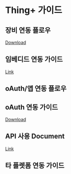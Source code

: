 # Thing+ 가이드

## 장비 연동 플로우
[Download](https://github.com/daliworks/thingplus-guide/blob/master/doc/src/dist/%EC%9E%A5%EB%B9%84%EC%97%B0%EB%8F%99%ED%94%8C%EB%A1%9C%EC%9A%B0_v1.1.pdf)

## 임베디드 연동 가이드
[Link](https://github.com/daliworks/thingplus-embedded/blob/master/docs/Thingplus_Embedded_Guide.md)

## oAuth/앱 연동 플로우

## oAuth 연동 가이드
[Download]()

## API 사용 Document
[Link](https://thingplus-10.api-docs.io/2.0/)

## 타 플렛폼 연동 가이드

